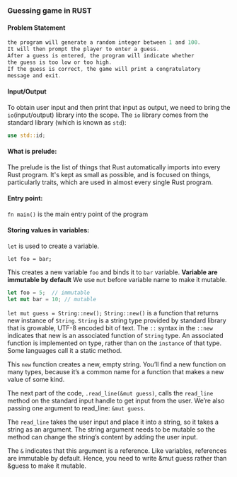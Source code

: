 ### Guessing game in RUST

#### Problem Statement

```rust
the program will generate a random integer between 1 and 100.
It will then prompt the player to enter a guess.
After a guess is entered, the program will indicate whether
the guess is too low or too high.
If the guess is correct, the game will print a congratulatory
message and exit.
```

#### Input/Output

To obtain user input and then print that input as output, we need to bring the `io`(input/output) library into the scope. The `io` library comes from the standard library (which is known as `std`):

```rust
use std::id;
```

#### What is prelude:

The prelude is the list of things that Rust automatically imports into every Rust program. It's kept as small as possible, and is focused on things, particularly traits, which are used in almost every single Rust program.

#### Entry point:

`fn main()` is the main entry point of the program

#### Storing values in variables:

`let` is used to create a variable.

`let foo = bar;`

This creates a new variable `foo` and binds it to `bar` variable.
**Variable are immutable by default**
We use `mut` before variable name to make it mutable.

```rust
let foo = 5;  // immutable
let mut bar = 10; // mutable
```

`let mut guess = String::new();`
`String::new()` is a function that returns new instance of `String`. `String` is a string type provided by standard library that is growable, UTF-8 encoded bit of text.
The `::` syntax in the `::new` indicates that new is an associated function of `String` type. An associated function is implemented on type, rather than on the `instance` of that type. Some languages call it a static method.

This `new` function creates a new, empty string. You’ll find a new function on many types, because it’s a common name for a function that makes a new value of some kind.

The next part of the code, `.read_line(&mut guess)`, calls the `read_line` method on the standard input handle to get input from the user. We’re also passing one argument to read_line: `&mut guess`.

The `read_line` takes the user input and place it into a string, so it takes a string as an argument. The string argument needs to be mutable so the method can change the string’s content by adding the user input.

The `&` indicates that this argument is a reference. Like variables, references are immutable by default. Hence, you need to write &mut guess rather than &guess to make it mutable.
